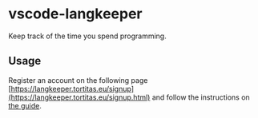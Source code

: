 # vscode-langkeeper

Keep track of the time you spend programming.

## Usage

Register an account on the following page [https://langkeeper.tortitas.eu/signup](https://langkeeper.tortitas.eu/signup.html) and follow the instructions on [the guide](https://langkeeper.tortitas.eu/guide).
